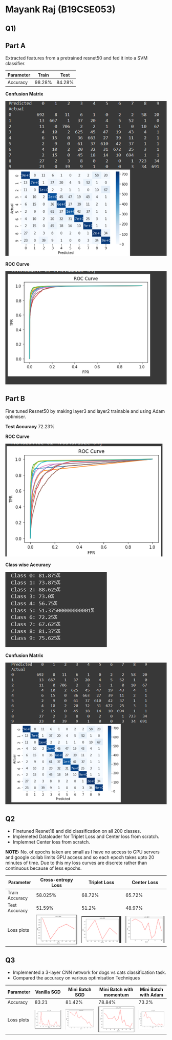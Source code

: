  # **Mayank Raj (B19CSE053)**

## Q1) 

## Part A

Extracted features from a pretrained resnet50 and fed it into a SVM classifier.

|Parameter| Train | Test |
|---|---|---|
|Accuracy| 98.28% | 84.28%|

**Confusion Matrix**

![image](https://github.com/Mayank9mare/ImagesForMarkdown/blob/main/cm1.png?raw=true)

**ROC Curve**

![image](https://github.com/Mayank9mare/ImagesForMarkdown/blob/main/roc1.png?raw=true)

## Part B

Fine tuned Resnet50 by making layer3 and layer2 trainable and using Adam optimiser.

**Test Accuracy** 72.23%

**ROC Curve**

![image](https://github.com/Mayank9mare/ImagesForMarkdown/blob/main/roc2.png?raw=true)

**Class wise Accuracy**

![image](https://github.com/Mayank9mare/ImagesForMarkdown/blob/main/cwa.png?raw=true)

**Confusion Matrix**

![image](https://github.com/Mayank9mare/ImagesForMarkdown/blob/main/cm2.png?raw=true)


## Q2

* Finetuned Resnet18 and did classification on all 200 classes.
* Implemeted Dataloader for Triplet Loss and Center loss from scratch.
* Implemnet Center loss from scratch.


**NOTE:** No. of epochs taken are small as I have no access to GPU servers and google collab limits GPU access and so each epoch takes upto 20 minutes of time. Due to this my loss curves are discrete rather than continuous because of less epochs.


|Parameter|Cross-entropy Loss|Triplet Loss| Center Loss|
|---|---|---|---|
|Train Accuracy| 58.025% | 68.72%| 65.72%|
|Test Accuracy| 51.59% |51.2%| 48.97%|
|Loss plots|![image](https://github.com/Mayank9mare/ImagesForMarkdown/blob/main/loss3.png?raw=true) | ![image](https://github.com/Mayank9mare/ImagesForMarkdown/blob/main/loss4.png?raw=true)|![image](https://github.com/Mayank9mare/ImagesForMarkdown/blob/main/loss5.png?raw=true) |


## Q3

* Implemented a 3-layer CNN network for dogs vs cats classification task.
* Compared the accuracy on various optimisation Techniques

|Parameter| Vanilla SGD | Mini Batch SGD | Mini Batch with momentum| Mini Batch with Adam|
|---|---|---|---|---|
|Accuracy|83.21|81.42%|78.84%|73.2%|
|Loss plots|![image](https://github.com/Mayank9mare/ImagesForMarkdown/blob/main/o1.png?raw=true)|![image](https://github.com/Mayank9mare/ImagesForMarkdown/blob/main/o2.png?raw=true)|![image](https://github.com/Mayank9mare/ImagesForMarkdown/blob/main/o3.png?raw=true)|![image](https://github.com/Mayank9mare/ImagesForMarkdown/blob/main/o4.png?raw=true)|